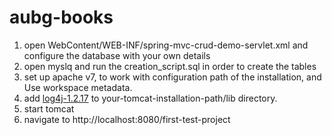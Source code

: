 # aubg-books


1. open WebContent/WEB-INF/spring-mvc-crud-demo-servlet.xml and configure the database with your own details
2. open myslq and run the creation_script.sql in order to create the tables
3. set up apache v7, to work with configuration path of the installation, and Use workspace metadata.
4. add [log4j-1.2.17](http://www.apache.org/dyn/closer.cgi/logging/log4j/1.2.17/log4j-1.2.17.zip) to  your-tomcat-installation-path/lib directory.
5. start tomcat
6. navigate to http://localhost:8080/first-test-project 